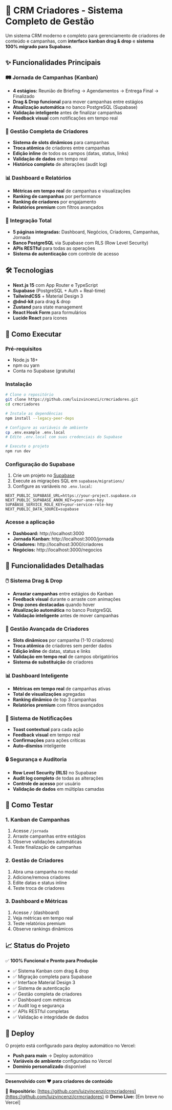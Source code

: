 # 🚀 CRM Criadores - Sistema Completo de Gestão

Um sistema CRM moderno e completo para gerenciamento de criadores de conteúdo e campanhas, com **interface kanban drag & drop** e **sistema 100% migrado para Supabase**.

## ✨ Funcionalidades Principais

### 🛤️ **Jornada de Campanhas (Kanban)**
- **4 estágios:** Reunião de Briefing → Agendamentos → Entrega Final → Finalizado
- **Drag & Drop funcional** para mover campanhas entre estágios
- **Atualização automática** no banco PostgreSQL (Supabase)
- **Validação inteligente** antes de finalizar campanhas
- **Feedback visual** com notificações em tempo real

### 👥 **Gestão Completa de Criadores**
- **Sistema de slots dinâmicos** para campanhas
- **Troca atômica** de criadores entre campanhas
- **Edição inline** de todos os campos (datas, status, links)
- **Validação de dados** em tempo real
- **Histórico completo** de alterações (audit log)

### 📊 **Dashboard e Relatórios**
- **Métricas em tempo real** de campanhas e visualizações
- **Ranking de campanhas** por performance
- **Ranking de criadores** por engajamento
- **Relatórios premium** com filtros avançados

### 🔗 **Integração Total**
- **5 páginas integradas:** Dashboard, Negócios, Criadores, Campanhas, Jornada
- **Banco PostgreSQL** via Supabase com RLS (Row Level Security)
- **APIs RESTful** para todas as operações
- **Sistema de autenticação** com controle de acesso

## 🛠️ Tecnologias

- **Next.js 15** com App Router e TypeScript
- **Supabase** (PostgreSQL + Auth + Real-time)
- **TailwindCSS** + Material Design 3
- **@dnd-kit** para drag & drop
- **Zustand** para state management
- **React Hook Form** para formulários
- **Lucide React** para ícones

## 🚀 Como Executar

### Pré-requisitos
- Node.js 18+
- npm ou yarn
- Conta no Supabase (gratuita)

### Instalação
```bash
# Clone o repositório
git clone https://github.com/luizvincenzi/crmcriadores.git
cd crmcriadores

# Instale as dependências
npm install --legacy-peer-deps

# Configure as variáveis de ambiente
cp .env.example .env.local
# Edite .env.local com suas credenciais do Supabase

# Execute o projeto
npm run dev
```

### Configuração do Supabase
1. Crie um projeto no [Supabase](https://supabase.com)
2. Execute as migrações SQL em `supabase/migrations/`
3. Configure as variáveis no `.env.local`:

```env
NEXT_PUBLIC_SUPABASE_URL=https://your-project.supabase.co
NEXT_PUBLIC_SUPABASE_ANON_KEY=your-anon-key
SUPABASE_SERVICE_ROLE_KEY=your-service-role-key
NEXT_PUBLIC_DATA_SOURCE=supabase
```

### Acesse a aplicação
- **Dashboard:** http://localhost:3000
- **Jornada Kanban:** http://localhost:3000/jornada
- **Criadores:** http://localhost:3000/criadores
- **Negócios:** http://localhost:3000/negocios

## 🎯 Funcionalidades Detalhadas

### 🖱️ **Sistema Drag & Drop**
- **Arrastar campanhas** entre estágios do Kanban
- **Feedback visual** durante o arraste com animações
- **Drop zones destacadas** quando hover
- **Atualização automática** no banco PostgreSQL
- **Validação inteligente** antes de mover campanhas

### 👥 **Gestão Avançada de Criadores**
- **Slots dinâmicos** por campanha (1-10 criadores)
- **Troca atômica** de criadores sem perder dados
- **Edição inline** de datas, status e links
- **Validação em tempo real** de campos obrigatórios
- **Sistema de substituição** de criadores

### 📊 **Dashboard Inteligente**
- **Métricas em tempo real** de campanhas ativas
- **Total de visualizações** agregadas
- **Ranking dinâmico** de top 3 campanhas
- **Relatórios premium** com filtros avançados

### 🔔 **Sistema de Notificações**
- **Toast contextual** para cada ação
- **Feedback visual** em tempo real
- **Confirmações** para ações críticas
- **Auto-dismiss** inteligente

### 🔒 **Segurança e Auditoria**
- **Row Level Security (RLS)** no Supabase
- **Audit log completo** de todas as alterações
- **Controle de acesso** por usuário
- **Validação de dados** em múltiplas camadas

## 🧪 Como Testar

### 1. Kanban de Campanhas
1. Acesse `/jornada`
2. Arraste campanhas entre estágios
3. Observe validações automáticas
4. Teste finalização de campanhas

### 2. Gestão de Criadores
1. Abra uma campanha no modal
2. Adicione/remova criadores
3. Edite datas e status inline
4. Teste troca de criadores

### 3. Dashboard e Métricas
1. Acesse `/` (dashboard)
2. Veja métricas em tempo real
3. Teste relatórios premium
4. Observe rankings dinâmicos

## 📈 Status do Projeto

✅ **100% Funcional e Pronto para Produção**
- ✅ Sistema Kanban com drag & drop
- ✅ Migração completa para Supabase
- ✅ Interface Material Design 3
- ✅ Sistema de autenticação
- ✅ Gestão completa de criadores
- ✅ Dashboard com métricas
- ✅ Audit log e segurança
- ✅ APIs RESTful completas
- ✅ Validação e integridade de dados

## 🚀 Deploy

O projeto está configurado para deploy automático no Vercel:
- **Push para main** → Deploy automático
- **Variáveis de ambiente** configuradas no Vercel
- **Domínio personalizado** disponível

---

**Desenvolvido com ❤️ para criadores de conteúdo**

🔗 **Repositório:** [https://github.com/luizvincenzi/crmcriadores](https://github.com/luizvincenzi/crmcriadores)
🌐 **Demo Live:** [Em breve no Vercel]
